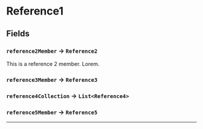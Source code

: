 # Reference1
## Fields

### `reference2Member` → `Reference2`


This is a reference 2 member. Lorem.

### `reference3Member` → `Reference3`


### `reference4Collection` → `List<Reference4>`


### `reference5Member` → `Reference5`


---
